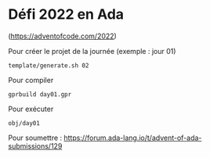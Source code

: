# Défi 2022 en Ada 
(https://adventofcode.com/2022)

Pour créer le projet de la journée (exemple : jour 01)
```
template/generate.sh 02
```

Pour compiler
```
gprbuild day01.gpr
```

Pour exécuter
```
obj/day01
```

Pour soumettre : 
https://forum.ada-lang.io/t/advent-of-ada-submissions/129
